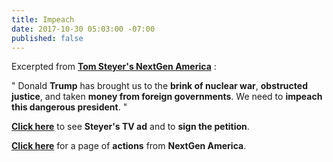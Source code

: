 ```yaml
---
title: Impeach
date: 2017-10-30 05:03:00 -07:00
published: false
---
```


Excerpted from [**Tom Steyer's NextGen America**](https://nextgenamerica.org/who-we-are/) :

"   Donald **Trump** has brought us to the **brink of nuclear war**, **obstructed justice**, and taken **money from foreign governments**. We need to **impeach this dangerous president**.  "
 
[**Click here**](https://www.needtoimpeach.com/) to see **Steyer's TV ad** and to **sign the petition**.  

[**Click here**](https://nextgenamerica.org/act/?configure%5BhitsPerPage%5D=50&configure%5BaroundLatLng%5D=37.7928694%2C-122.15342020000003&configure%5BaroundRadius%5D=24140&configure%5Bfilters%5D=start_date%3A1509260400%20TO%201514534400%20AND%20%28%20partner%3Anextgen%20OR%20partner%3Asciencemarch%20OR%20partner%3Aclimatemarch%20OR%20partner%3Aplanned%20OR%20partner%3Aresistancerecess%20OR%20partner%3Atownhallproject%20OR%20partner%3Aindivisible%29) for a page of **actions** from **NextGen America**.